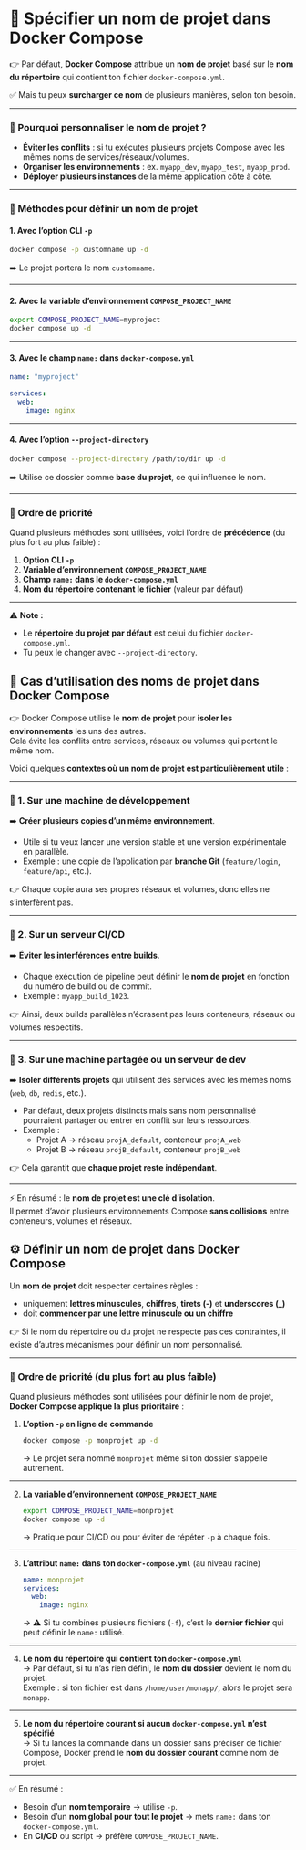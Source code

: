 # 📛 Spécifier un nom de projet dans Docker Compose

👉 Par défaut, **Docker Compose** attribue un **nom de projet** basé sur le **nom du répertoire** qui contient ton fichier `docker-compose.yml`.

✅ Mais tu peux **surcharger ce nom** de plusieurs manières, selon ton besoin.

***

### 🔹 Pourquoi personnaliser le nom de projet ?

* **Éviter les conflits** : si tu exécutes plusieurs projets Compose avec les mêmes noms de services/réseaux/volumes.
* **Organiser les environnements** : ex. `myapp_dev`, `myapp_test`, `myapp_prod`.
* **Déployer plusieurs instances** de la même application côte à côte.

***

### 🔹 Méthodes pour définir un nom de projet

#### 1. Avec l’option CLI `-p`

```bash
docker compose -p customname up -d
```

➡️ Le projet portera le nom `customname`.

***

#### 2. Avec la variable d’environnement `COMPOSE_PROJECT_NAME`

```bash
export COMPOSE_PROJECT_NAME=myproject
docker compose up -d
```

***

#### 3. Avec le champ `name:` dans `docker-compose.yml`

```yaml
name: "myproject"

services:
  web:
    image: nginx
```

***

#### 4. Avec l’option `--project-directory`

```bash
docker compose --project-directory /path/to/dir up -d
```

➡️ Utilise ce dossier comme **base du projet**, ce qui influence le nom.

***

### 🔹 Ordre de priorité

Quand plusieurs méthodes sont utilisées, voici l’ordre de **précédence** (du plus fort au plus faible) :

1. **Option CLI `-p`**
2. **Variable d’environnement `COMPOSE_PROJECT_NAME`**
3. **Champ `name:` dans le `docker-compose.yml`**
4. **Nom du répertoire contenant le fichier** (valeur par défaut)

***

⚠️ **Note :**

* Le **répertoire du projet par défaut** est celui du fichier `docker-compose.yml`.
* Tu peux le changer avec `--project-directory`.

## 📌 Cas d’utilisation des noms de projet dans Docker Compose

👉 Docker Compose utilise le **nom de projet** pour **isoler les environnements** les uns des autres.\
Cela évite les conflits entre services, réseaux ou volumes qui portent le même nom.

Voici quelques **contextes où un nom de projet est particulièrement utile** :

***

### 🔹 1. Sur une machine de développement

➡️ **Créer plusieurs copies d’un même environnement**.

* Utile si tu veux lancer une version stable et une version expérimentale en parallèle.
* Exemple : une copie de l’application par **branche Git** (`feature/login`, `feature/api`, etc.).

👉 Chaque copie aura ses propres réseaux et volumes, donc elles ne s’interfèrent pas.

***

### 🔹 2. Sur un serveur CI/CD

➡️ **Éviter les interférences entre builds**.

* Chaque exécution de pipeline peut définir le **nom de projet** en fonction du numéro de build ou de commit.
* Exemple : `myapp_build_1023`.

👉 Ainsi, deux builds parallèles n’écrasent pas leurs conteneurs, réseaux ou volumes respectifs.

***

### 🔹 3. Sur une machine partagée ou un serveur de dev

➡️ **Isoler différents projets** qui utilisent des services avec les mêmes noms (`web`, `db`, `redis`, etc.).

* Par défaut, deux projets distincts mais sans nom personnalisé pourraient partager ou entrer en conflit sur leurs ressources.
* Exemple :
  * Projet A → réseau `projA_default`, conteneur `projA_web`
  * Projet B → réseau `projB_default`, conteneur `projB_web`

👉 Cela garantit que **chaque projet reste indépendant**.

***

⚡ En résumé : le **nom de projet est une clé d’isolation**.\
Il permet d’avoir plusieurs environnements Compose **sans collisions** entre conteneurs, volumes et réseaux.

## ⚙️ Définir un nom de projet dans Docker Compose

Un **nom de projet** doit respecter certaines règles :

* uniquement **lettres minuscules**, **chiffres**, **tirets (-)** et **underscores (\_)**
* doit **commencer par une lettre minuscule ou un chiffre**

👉 Si le nom du répertoire ou du projet ne respecte pas ces contraintes, il existe d’autres mécanismes pour définir un nom personnalisé.

***

### 📌 Ordre de priorité (du plus fort au plus faible)

Quand plusieurs méthodes sont utilisées pour définir le nom de projet, **Docker Compose applique la plus prioritaire** :

1.  **L’option `-p` en ligne de commande**

    ```bash
    docker compose -p monprojet up -d
    ```

    → Le projet sera nommé `monprojet` même si ton dossier s’appelle autrement.

***

2.  **La variable d’environnement `COMPOSE_PROJECT_NAME`**

    ```bash
    export COMPOSE_PROJECT_NAME=monprojet
    docker compose up -d
    ```

    → Pratique pour CI/CD ou pour éviter de répéter `-p` à chaque fois.

***

3.  **L’attribut `name:` dans ton `docker-compose.yml`** (au niveau racine)

    ```yaml
    name: monprojet
    services:
      web:
        image: nginx
    ```

    → ⚠️ Si tu combines plusieurs fichiers (`-f`), c’est le **dernier fichier** qui peut définir le `name:` utilisé.

***

4. **Le nom du répertoire qui contient ton `docker-compose.yml`**\
   → Par défaut, si tu n’as rien défini, le **nom du dossier** devient le nom du projet.\
   Exemple : si ton fichier est dans `/home/user/monapp/`, alors le projet sera `monapp`.

***

5. **Le nom du répertoire courant si aucun `docker-compose.yml` n’est spécifié**\
   → Si tu lances la commande dans un dossier sans préciser de fichier Compose, Docker prend le **nom du dossier courant** comme nom de projet.

***

✅ En résumé :

* Besoin d’un **nom temporaire** → utilise `-p`.
* Besoin d’un **nom global pour tout le projet** → mets `name:` dans ton `docker-compose.yml`.
* En **CI/CD** ou script → préfère `COMPOSE_PROJECT_NAME`.
